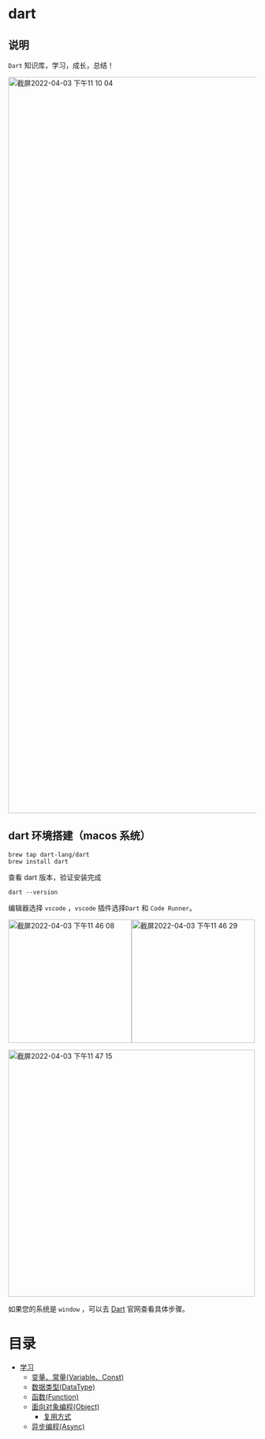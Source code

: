 # dart

## 说明

`Dart` 知识库，学习，成长，总结！

<img width="1491" alt="截屏2022-04-03 下午11 10 04" src="https://user-images.githubusercontent.com/36124772/161434586-302bf167-121b-4f11-8735-09e7d2acc300.png">

## dart 环境搭建（macos 系统）

```
brew tap dart-lang/dart
brew install dart
```

查看 dart 版本，验证安装完成

```
dart --version
```

编辑器选择 `vscode` ，`vscode` 插件选择`Dart` 和 `Code Runner`。

<img width="250" alt="截屏2022-04-03 下午11 46 08" src="https://user-images.githubusercontent.com/36124772/161436318-a2b98b30-7246-48e8-a0f0-49eaf8685206.png"><img width="250" alt="截屏2022-04-03 下午11 46 29" src="https://user-images.githubusercontent.com/36124772/161436321-578f7120-927c-4e37-ba81-f620518ede12.png">

<img width="500" alt="截屏2022-04-03 下午11 47 15" src="https://user-images.githubusercontent.com/36124772/161436357-f4ed44e6-86f3-46ee-a8fb-1cf82360a63b.png">

如果您的系统是 `window` ，可以去 [Dart](https://dart.dev/get-dart) 官网查看具体步骤。

# 目录

- [学习](https://github.com/wmjchf/dart/tree/master/Learn)
  - [变量、常量(Variable、Const)](https://github.com/wmjchf/dart/blob/master/Learn/Variable/index.md)
  - [数据类型(DataType)](https://github.com/wmjchf/dart/blob/master/Learn/DataType/index.md)
  - [函数(Function)](https://github.com/wmjchf/dart/blob/master/Learn/Function/index.md)
  - [面向对象编程(Object)](https://github.com/wmjchf/dart/blob/master/Learn/Object/index.md)
    - [复用方式](https://github.com/wmjchf/dart/blob/master/Learn/Object/abstract~interface~mixin.md)
  - [异步编程(Async)](https://github.com/wmjchf/dart/blob/master/Learn/Async/index.md)
